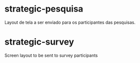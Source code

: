 # strategic-pesquisa

Layout de tela a ser enviado para os participantes das pesquisas.


# strategic-survey

Screen layout to be sent to survey participants
